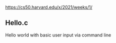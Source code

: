 https://cs50.harvard.edu/x/2021/weeks/1/

## Hello.c

Hello world with basic user input via command line 
